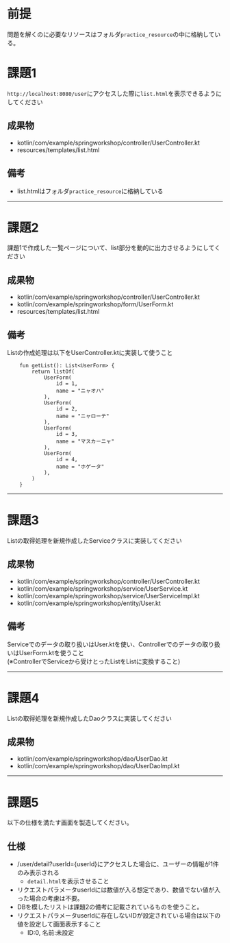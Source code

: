 # 前提

問題を解くのに必要なリソースはフォルダ`practice_resource`の中に格納している。  

# 課題1

`http://localhost:8080/user`にアクセスした際に`list.html`を表示できるようにしてください

## 成果物

* kotlin/com/example/springworkshop/controller/UserController.kt
* resources/templates/list.html

## 備考

* list.htmlはフォルダ`practice_resource`に格納している

---

# 課題2

課題1で作成した一覧ページについて、list部分を動的に出力させるようにしてください


## 成果物

* kotlin/com/example/springworkshop/controller/UserController.kt
* kotlin/com/example/springworkshop/form/UserForm.kt
* resources/templates/list.html

## 備考

Listの作成処理は以下をUserController.ktに実装して使うこと

```
    fun getList(): List<UserForm> {
        return listOf(
            UserForm(
                id = 1,
                name = "ニャオハ"
            ),
            UserForm(
                id = 2,
                name = "ニャローテ"
            ),
            UserForm(
                id = 3,
                name = "マスカーニャ"
            ),
            UserForm(
                id = 4,
                name = "ホゲータ"
            ),
        )
    }
```

---

# 課題3

Listの取得処理を新規作成したServiceクラスに実装してください 

## 成果物

* kotlin/com/example/springworkshop/controller/UserController.kt
* kotlin/com/example/springworkshop/service/UserService.kt
* kotlin/com/example/springworkshop/service/UserServiceImpl.kt
* kotlin/com/example/springworkshop/entity/User.kt

## 備考

Serviceでのデータの取り扱いはUser.ktを使い、Controllerでのデータの取り扱いはUserForm.ktを使うこと   
(※ControllerでServiceから受けとったList<User>をList<UserForm>に変換すること)

---

# 課題4

Listの取得処理を新規作成したDaoクラスに実装してください 

## 成果物

* kotlin/com/example/springworkshop/dao/UserDao.kt
* kotlin/com/example/springworkshop/dao/UserDaoImpl.kt

---

# 課題5

以下の仕様を満たす画面を製造してください。

## 仕様

* /user/detail?userId={userId}にアクセスした場合に、ユーザーの情報が1件のみ表示される
   * `detail.html`を表示させること
* リクエストパラメータuserIdには数値が入る想定であり、数値でない値が入った場合の考慮は不要。
* DBを模したリストは課題2の備考に記載されているものを使うこと。
* リクエストパラメータuserIdに存在しないIDが設定されている場合は以下の値を設定して画面表示すること
  * ID:0, 名前:未設定